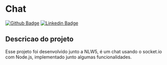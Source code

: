 # Chat

[![Github Badge](https://img.shields.io/badge/-Github-000?style=flat-square&logo=Github&logoColor=white&link=https://github.com/llfurtll)](https://github.com/llfurtll)
[![Linkedin Badge](https://img.shields.io/badge/-LinkedIn-blue?style=flat-square&logo=Linkedin&logoColor=white&link=https://www.linkedin.com/in/daniel-melonari/)](https://www.linkedin.com/in/daniel-melonari/)

## Descricao do projeto
<p>Esse projeto foi desenvolvido junto a NLW5, é um chat usando o socket.io com Node.js, implementado junto algumas funcionalidades.</p>
